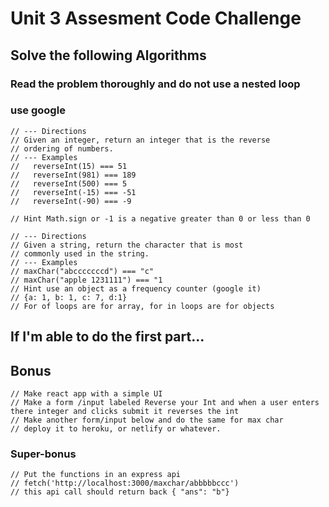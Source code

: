 # Unit 3 Assesment Code Challenge

## Solve the following Algorithms
### Read the problem thoroughly and do not use a nested loop
### use google
```
// --- Directions
// Given an integer, return an integer that is the reverse
// ordering of numbers.
// --- Examples
//   reverseInt(15) === 51
//   reverseInt(981) === 189
//   reverseInt(500) === 5
//   reverseInt(-15) === -51
//   reverseInt(-90) === -9

// Hint Math.sign or -1 is a negative greater than 0 or less than 0
```

```
// --- Directions
// Given a string, return the character that is most
// commonly used in the string.
// --- Examples
// maxChar("abcccccccd") === "c"
// maxChar("apple 1231111") === "1
// Hint use an object as a frequency counter (google it)
// {a: 1, b: 1, c: 7, d:1}
// For of loops are for array, for in loops are for objects
```
## If I'm able to do the first part...
## Bonus
```
// Make react app with a simple UI
// Make a form /input labeled Reverse your Int and when a user enters there integer and clicks submit it reverses the int
// Make another form/input below and do the same for max char
// deploy it to heroku, or netlify or whatever.
```

### Super-bonus
```
// Put the functions in an express api
// fetch('http://localhost:3000/maxchar/abbbbbccc')
// this api call should return back { "ans": "b"}
```
